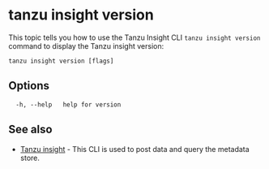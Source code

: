 # tanzu insight version

This topic tells you how to use the Tanzu Insight CLI 
`tanzu insight version` command to display the Tanzu insight version:

```console
tanzu insight version [flags]
```

## <a id='options'></a>Options

```console
  -h, --help   help for version
```

## <a id='see-also'></a>See also

* [Tanzu insight](insight.md)	 - This CLI is used to post data and query the metadata store.
